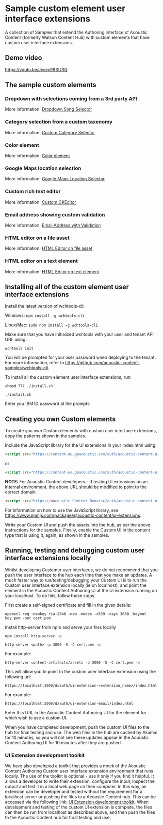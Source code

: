 # Sample custom element user interface extensions

A collection of Samples that extend the Authoring interface of Acoustic Content (formerly Watson Content Hub) with custom elements that have custom user interface extensions.

## Demo video

https://youtu.be/Jxsec98SUBQ

## The sample custom elements

### Dropdown with selections coming from a 3rd party API

More information: [Dropdown Song Selector](sample-ui-extension-dropdown)

### Category selection from a custom taxonomy

More information: [Custom Category Selector](sample-ui-extension-category)

### Color element

More information: [Color element](sample-ui-extension-colorpicker)

### Google Maps location selection

More information: [Google Maps Location Selector](sample-ui-extension-map)

### Custom rich text editor

More information: [Custom CKEditor](sample-ui-extension-rte)

### Email address showing custom validation

More information: [Email Address with Validation](sample-ui-extension-email)

### HTML editor on a file asset

More information: [HTML Editor on file asset](sample-ui-extension-htmleditorv2)

### HTML editor on a text element

More information: [HTML Editor on text element](sample-ui-extension-htmleditorv1)

## Installing all of the custom element user interface extensions

Install the latest version of wchtools-cli:

Windows: ```npm install -g wchtools-cli ```

Linux/Mac: ```sudo npm install -g wchtools-cli```

Make sure that you have initialized wchtools with your user and tenant API URL using:

```wchtools init```

You will be prompted for your user password when deploying to the tenant. For more information, refer to https://github.com/acoustic-content-samples/wchtools-cli.

To install all the custom element user interface extensions, run:

```chmod 777 ./install.sh```

```./install.sh```

Enter you IBM ID password at the prompts.

## Creating you own Custom elements

To create you own Custom elements with custom user interface extensions, copy the patterns shown in the samples.

Include the JavaScript library for the UI extensions in your index.html using:

```html
<script src="https://content-eu.goacoustic.com/auth/acoustic-content-ui-extensions.js"></script>
```

or

```html
<script src="https://content-us.goacoustic.com/auth/acoustic-content-ui-extensions.js"></script>
```

**NOTE:** For Acoustic Content developers - If testing UI extensions on an internal environment, the above URL should be modified to point to the correct domain:

```html
<script src="https://<Acoustic Content Domain>/auth/acoustic-content-ui-extensions.js"></script>
```

For information on how to use the JavaScript library, see https://www.npmjs.com/package/@acoustic-content/ui-extensions.

Write your Custom UI and push the assets into the hub, as per the above instructions for the samples. Finally,
enable the Custom UI in the content type that is using it, again, as shown in the samples.

## Running, testing and debugging custom user interface extensions locally

Whilst developing Customer user interfaces, we do not recommend that you push the user interface to the hub each time that you make an updates. A much faster way to run/testing/debugging your Custom UI is to run the Custom user interface extension locally (ie on localhost), and point the element in the Acoustic Content Authoring UI at the UI extension running on your localhost. To do this, follow these steps:

First create a self-signed certificate and fill in the given details:

```openssl req -newkey rsa:2048 -new -nodes -x509 -days 3650 -keyout key.pem -out cert.pem```

Install http-server from npm and serve your files locally

```npm install http-server -g```

```http-server <path> -p 3000 -S -C cert.pem -o```

For example:

```http-server content-artifacts/assets -p 3000 -S -C cert.pem -o```

This will allow you to point to the custom user interface extension using the following url:

```https://localhost:3000/dxauth/ui-extension-<extension_name>/index.html```

For example:

```https://localhost:3000/dxauth/ui-extension-email/index.html```

Enter this URL in the Acoustic Content Authoring UI for the element for which wish to use a custom UI.

When you have completed development, push the custom UI files to the hub for final testing and use. The web files in the hub are cached by Akamai for 10 minutes, so you will not see these updates appear in the Acoustic Content Authoring UI for 10 minutes after they are pushed.

### UI Extension development toolkit

We have also developed a toolkit that provides a mock of the Acoustic Content Authoring Custom user interface extension environment that runs locally. The use of the toolkit is optional - use it only if you find it helpful. It allows a developer to write their extension, configure the input, inspect the output and test it in a local web page on their computer. In this way, an extension can be developer and tested without the requirement for a localhost server or pushing the files to a Acoustic Content hub. This can be accessed via the following link: [UI Extension development toolkit](ui-extensions-dev-toolkit). When development and testing of the custom UI extension is complete, the files can then be run from localhost as described above, and then push the files to the Acoustic Content hub for final testing and use.

